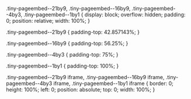 .tiny-pageembed--21by9,
.tiny-pageembed--16by9,
.tiny-pageembed--4by3,
.tiny-pageembed--1by1 {
  display: block;
  overflow: hidden;
  padding: 0;
  position: relative;
  width: 100%;
}

.tiny-pageembed--21by9 {
  padding-top: 42.857143%;
}

.tiny-pageembed--16by9 {
  padding-top: 56.25%;
}

.tiny-pageembed--4by3 {
  padding-top: 75%;
}

.tiny-pageembed--1by1 {
  padding-top: 100%;
}

.tiny-pageembed--21by9 iframe,
.tiny-pageembed--16by9 iframe,
.tiny-pageembed--4by3 iframe,
.tiny-pageembed--1by1 iframe {
  border: 0;
  height: 100%;
  left: 0;
  position: absolute;
  top: 0;
  width: 100%;
}
